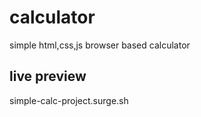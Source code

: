 # calculator
simple html,css,js browser based calculator

## live preview
simple-calc-project.surge.sh
